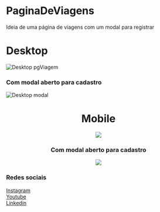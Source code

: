 # PaginaDeViagens
Ideia de uma página de viagens com um modal para registrar


<h1> Desktop </h1>

![Desktop pgViagem](https://user-images.githubusercontent.com/91435296/160871629-23a7406c-5b46-4c72-bebd-b431338a3a76.PNG)

<h3> Com modal aberto para cadastro </h3>

![Desktop modal](https://user-images.githubusercontent.com/91435296/160871810-d56891b3-3ba7-4999-b876-e4977288f298.PNG)

<h1 align="center"> Mobile </h1>
<div align="center">
  <img src="https://user-images.githubusercontent.com/91435296/160871956-b3166411-12c0-4434-8cd1-99fbfe166abc.PNG" />
</div>

<h3 align='center'> Com modal aberto para cadastro </h3>
<div align="center">
  <img src="https://user-images.githubusercontent.com/91435296/160872090-aa90fa6e-6199-450b-8639-55575a35c1cd.PNG" />
</div>

<h3> Redes sociais </h3>
<a href="https://www.instagram.com/nicolaslimadev/"> Instagram </a> <br>
<a href="https://www.youtube.com/channel/UC5_OejoYarsFy2tGA52_etg"> Youtube </a> <br>
<a href="https://www.linkedin.com/in/nicolas-lima-9a5700214/"> Linkedin </a>

